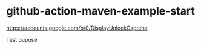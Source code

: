 # github-action-maven-example-start
https://accounts.google.com/b/0/DisplayUnlockCaptcha

Test pupose
